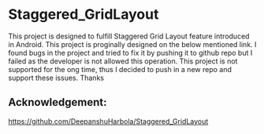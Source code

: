 # Staggered_GridLayout

This project is designed to fulfill Staggered Grid Layout feature introduced in Android. This project is proginally designed on the below mentioned link. I found bugs in the project and tried to fix it by pushing it to github repo but I failed as the developer is not allowed this operation. This project is not supported for the ong time, thus I decided to push in a new repo and support these issues. 
Thanks

## Acknowledgement:
https://github.com/DeepanshuHarbola/Staggered_GridLayout

